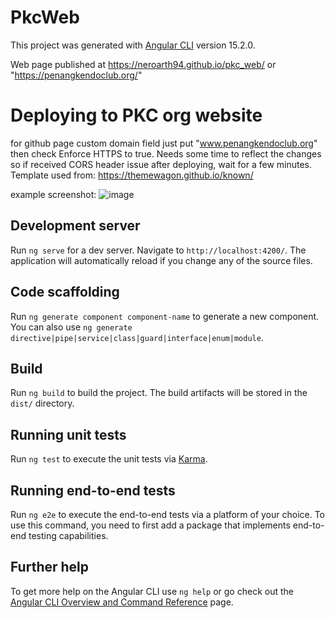 # PkcWeb

This project was generated with [Angular CLI](https://github.com/angular/angular-cli) version 15.2.0.

Web page published at https://neroarth94.github.io/pkc_web/ or "https://penangkendoclub.org/"

# Deploying to PKC org website
for github page custom domain field just put "www.penangkendoclub.org"
then check Enforce HTTPS to true.
Needs some time to reflect the changes so if received CORS header issue after deploying, wait for a few minutes.
Template used from: https://themewagon.github.io/known/

example screenshot:
![image](https://github.com/neroarth94/pkc_web/assets/59238910/0f98919d-e577-4009-a0ff-3592b21be4b1)

## Development server

Run `ng serve` for a dev server. Navigate to `http://localhost:4200/`. The application will automatically reload if you change any of the source files.

## Code scaffolding

Run `ng generate component component-name` to generate a new component. You can also use `ng generate directive|pipe|service|class|guard|interface|enum|module`.

## Build

Run `ng build` to build the project. The build artifacts will be stored in the `dist/` directory.

## Running unit tests

Run `ng test` to execute the unit tests via [Karma](https://karma-runner.github.io).

## Running end-to-end tests

Run `ng e2e` to execute the end-to-end tests via a platform of your choice. To use this command, you need to first add a package that implements end-to-end testing capabilities.

## Further help

To get more help on the Angular CLI use `ng help` or go check out the [Angular CLI Overview and Command Reference](https://angular.io/cli) page.

